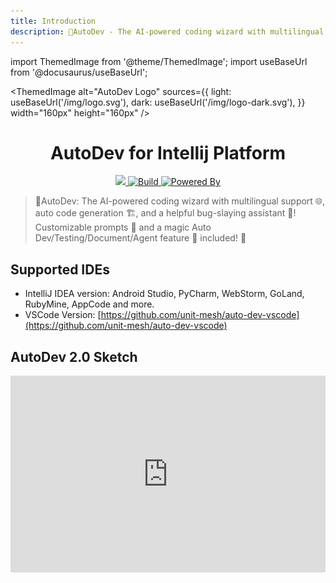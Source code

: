 ```yaml
---
title: Introduction
description: 🧙‍AutoDev - The AI-powered coding wizard with multilingual support 🌐, auto code generation 🏗️, and a helpful bug-slaying assistant 🐞!
---
```


import ThemedImage from '@theme/ThemedImage';
import useBaseUrl from '@docusaurus/useBaseUrl';

<ThemedImage
  alt="AutoDev Logo"
  sources={{
    light: useBaseUrl('/img/logo.svg'),
    dark: useBaseUrl('/img/logo-dark.svg'),
  }}
  width="160px"
  height="160px"
/>

<h1 align="center">AutoDev for Intellij Platform</h1>

<div align="center">
  <a href="https://codecov.io/gh/unit-mesh/auto-dev"> 
    <img src="https://codecov.io/gh/unit-mesh/auto-dev/graph/badge.svg?token=5RzcndjFPx"/> 
  </a>
  <a href="https://github.com/unit-mesh/auto-dev/actions/workflows/build.yml">
    <img src="https://github.com/unit-mesh/auto-dev/actions/workflows/build.yml/badge.svg" alt="Build" />
  </a>
  <a href="https://github.com/unit-mesh/chocolate-factory">
    <img src="https://img.shields.io/badge/powered_by-chocolate_factory-blue?logo=kotlin&logoColor=fff" alt="Powered By" />
  </a>  
</div>

> 🧙‍AutoDev: The AI-powered coding wizard with multilingual support 🌐, auto code generation 🏗️, and a helpful
> bug-slaying assistant 🐞! Customizable prompts 🎨 and a magic Auto Dev/Testing/Document/Agent feature 🧪 included! 🚀

## Supported IDEs

- IntelliJ IDEA version: Android Studio, PyCharm, WebStorm, GoLand, RubyMine, AppCode and more.
- VSCode Version: [https://github.com/unit-mesh/auto-dev-vscode](https://github.com/unit-mesh/auto-dev-vscode)

## AutoDev 2.0 Sketch

<iframe
  width="100%"
  height="315"
  src="https://www.youtube.com/embed/b1pO641-A54"
  title="AutoDev Sketch Demo"
  frameborder="0"
  allow="accelerometer; autoplay; clipboard-write; encrypted-media; gyroscope; picture-in-picture"
  allowfullscreen
/>

**AutoDev Sketch** is an IDE canvas feature provided by [Shire](https://github.com/phodal/shire), designed to simplify
interactions and enhance the developer experience within the IDE.

| Sketch Name                 | Description                                                                                                  | Screenshots                                                      |
|-----------------------------|--------------------------------------------------------------------------------------------------------------|------------------------------------------------------------------|
| **Code Sketch**             | Real-time code editor with syntax highlighting                                                               | ![](https://shire.run/images/shire-sketch-diff.png)              |
| **Diff Sketch**             | Diff content comparison tool with patch handling                                                             | ![](https://shire.run/images/shire-sketch-diff-view.png)         |
| **Terminal Sketch**         | Editable pop-up terminal interface and integration with other sketch, like frontend dev localhost in WebView | ![](https://shire.run/images/shire-sketch-terminal.png)          |
| **WebView Sketch**          | HTML/React/Ionic mockup generator with WebView display                                                       | ![](https://shire.run/images/shire-sketch-webview.png)           |
| **OpenAPI Sketch`*`**       | OpenAPI editor with bidirectional code-OpenAPI synchronization                                               | ![](https://unitmesh.cc/auto-dev/sketch-openapi.png)             |
| **Dependency Sketch`*`**    | Security-builtin vulnerable dependency checker                                                               | ![](https://unitmesh.cc/auto-dev/sketch-security-dependency.png) |
| **Go Playground Sketch`*`** | Go Playground with bidirectional code preview/edit                                                           | ![](https://unitmesh.cc/auto-dev/sketch-go-playground.png)       |
| **Mermaid Sketch`*`**       | Real-time flowchart preview/edit with bidirectional binding                                                  | ![](https://shire.run/images/shire-sketch-mermaid.png)           |
| **PlantUML Sketch`*`**      | UML diagram editor with bidirectional code-diagram synchronization                                           | ![](https://shire.run/images/shire-sketch-plantuml.png)          |
| **PlanSketch**              | Display AutoDev Planner planning for resovling code issues                                                   | ![](https://unitmesh.cc/auto-dev/autodev-plan-sketch.png)        |

`*` means requires additional plugin installation.

## Architecture

Here is the AutoDev architecture:

![AutoDev Architecture](/img/autodev-arch.svg)

## Feature Overview

![AutoDev Overview](/img/autodev-overview.svg)

## Features

- **Sketch coding Agent**
    - Agentic drive coding workflow with Sketch viewer.
- **Auto development mode**
    - AutoSQL (required Database plugin). Context-aware SQL generation.
    - AutoPage (React). Context-aware Web Page generation.
    - Auto Testing. create unit test intention, auto run unit test and try to fix test.
    - Auto Document. Auto generate document.
- **Copilot mode**
    - AutoDev will help you find bug, explain code, trace exception, generate commits, and more.
    - Pattern specific. Based on your code context like (Controller, Service `import`), AutoDev will suggest the best code to you.
    - Related code. Based on recent file changes, AutoDev will call calculate similar chunk to generate the best code.
- **Chat with AI**. Chat with selection code and context-aware code.
- **Customize**.
    - Custom specification of prompt. For example, Controller, Service, Repository, Model, etc.
    - Custom intention action. You can add your own intention action.
    - Custom LLM Server. You can customize your LLM Server in `Settings` -> `Tools` -> `AutoDev`
    - Custom Living documentation. Customize your own living documentation, like annotation.
    - Team AI. Customize your team prompts in codebase, and distribute to your team.
    - Prompt override. You can override AutoDev's prompt in your codebase.
- **SDLC**
    - VCS. Generate/improve commit message, release note, and more.
    - Code Review. Generate code-review content.
    - Smart Refactoring. AI based Rename, refactoring with code smell, refactoring suggetion and more.
    - Dockerfile. Based on your project, generate Dockerfile.
    - CI/CD config. Based on build tool, generate CI/CD config file, like `.github/workflows/build.yml`.
    - Terminal. In Terminal ToolWindow, you can use custom input to generate shell/command
- **Custom AI Agent**
    - Executable AI Agent language: DevIns.
    - Custom AI Agent. You can integrate your own AI Agent into AutoDev.
- **Model**
    - Built-in LLM Fine-tune
    - [UnitEval](https://github.com/unit-mesh/unit-eval) evaluate llm result
    - [UnitGen](https://github.com/unit-mesh/unit-gen) generate code-llm fine-tune data.

## Language Support

We follow [Chapi](https://github.com/phodal/chapi) AST analysis engine for language support tier.

| Features                  | Java | Python | Go | Kotlin | JS/TS | C/C++ | C# | Scala | Rust |
|---------------------------|------|--------|----|--------|-------|-------|----|-------|------|
| Chat Language Context     | ✅    | ✅      | ✅  | ✅      | ✅     | ✅     |    |       | ✅    | 
| Structure AST             | ✅    |        | ✅  | ✅      | ✅     | ✅     |    |       |      | 
| Doc Generation            | ✅    | ✅      | ✅  | ✅      | ✅     |       |    |       | ✅    | 
| Precision Test Generation | ✅    | ✅      | ✅  | ✅      | ✅     |       |    |       | ✅    | 
| Precision Code Generation | ✅    |        |    | ✅      |       |       |    |       |      |
